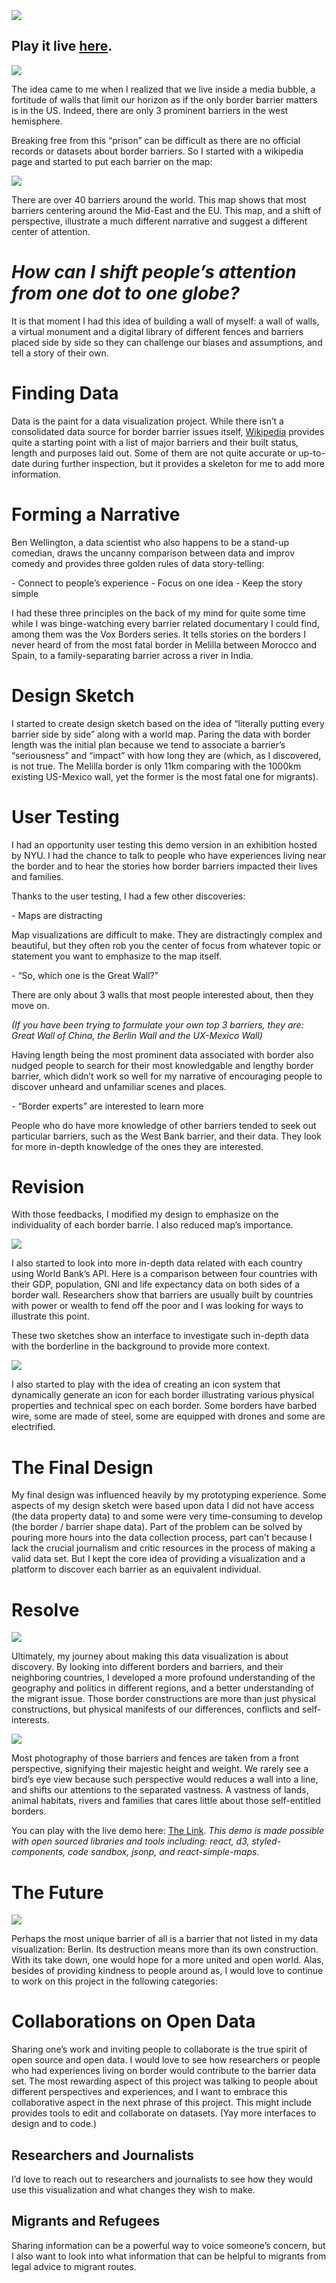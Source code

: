 <!-- ![](https://paper-attachments.dropbox.com/s_D05655C47811550445C848F53FC5B1515762943486940BEB0178134B63D6576E_1567623137996_image.png) -->
<br/>
<br/>
<br/>

<Image src='https://paper-attachments.dropbox.com/s_D05655C47811550445C848F53FC5B1515762943486940BEB0178134B63D6576E_1567623137996_image.png'/>

## Play it live [here](https://f8uke.csb.app/).

<!-- ![front top to bottom:  Mexico-US barrier, Belize–Guatemala, and a proposed Nicaragua–Costa barrier. All three are anti-immigration barriers](https://paper-attachments.dropbox.com/s_D05655C47811550445C848F53FC5B1515762943486940BEB0178134B63D6576E_1567617150673_image.png) -->

<Image src='https://paper-attachments.dropbox.com/s_D05655C47811550445C848F53FC5B1515762943486940BEB0178134B63D6576E_1567617150673_image.png'/>

The idea came to me when I realized that we live inside a media bubble, a fortitude of walls that limit our horizon as if the only border barrier matters is in the US. Indeed, there are only 3 prominent barriers in the west hemisphere.

Breaking free from this “prison” can be difficult as there are no official records or datasets about border barriers. So I started with a wikipedia page and started to put each barrier on the map:

<!-- ![](https://paper-attachments.dropbox.com/s_D05655C47811550445C848F53FC5B1515762943486940BEB0178134B63D6576E_1567625444253_image.png) -->

<Image src='https://paper-attachments.dropbox.com/s_D05655C47811550445C848F53FC5B1515762943486940BEB0178134B63D6576E_1567625444253_image.png'/>

There are over 40 barriers around the world. This map shows that most barriers centering around the Mid-East and the EU. This map, and a shift of perspective, illustrate a much different narrative and suggest a different center of attention.

# _How can I shift people’s attention from one dot to one globe?_

It is that moment I had this idea of building a wall of myself: a wall of walls, a virtual monument and a digital library of different fences and barriers placed side by side so they can challenge our biases and assumptions, and tell a story of their own.

# Finding Data

<!-- ![](https://paper-attachments.dropbox.com/s_D05655C47811550445C848F53FC5B1515762943486940BEB0178134B63D6576E_1567650259003_image.png) -->
<!-- ![](https://paper-attachments.dropbox.com/s_D05655C47811550445C848F53FC5B1515762943486940BEB0178134B63D6576E_1567709187327_image.png) -->

<TwinImages
  left='https://paper-attachments.dropbox.com/s_D05655C47811550445C848F53FC5B1515762943486940BEB0178134B63D6576E_1567650259003_image.png'
  right='https://paper-attachments.dropbox.com/s_D05655C47811550445C848F53FC5B1515762943486940BEB0178134B63D6576E_1567709187327_image.png'
/>

Data is the paint for a data visualization project. While there isn’t a consolidated data source for border barrier issues itself, [Wikipedia](https://en.wikipedia.org/wiki/Border_barrier) provides quite a starting point with a list of major barriers and their built status, length and purposes laid out. Some of them are not quite accurate or up-to-date during further inspection, but it provides a skeleton for me to add more information.

# Forming a Narrative

Ben Wellington, a data scientist who also happens to be a stand-up comedian, draws the uncanny comparison between data and improv comedy and provides three golden rules of data story-telling:

<BulletPoint>
- Connect to people’s experience
</BulletPoint>

<BulletPoint>
- Focus on one idea
</BulletPoint>

<BulletPoint>
- Keep the story simple
</BulletPoint>
  <!-- ![](https://paper-attachments.dropbox.com/s_D05655C47811550445C848F53FC5B1515762943486940BEB0178134B63D6576E_1567650290215_image.png) -->
  <!-- ![](https://paper-attachments.dropbox.com/s_D05655C47811550445C848F53FC5B1515762943486940BEB0178134B63D6576E_1567650309831_image.png) -->

<TwinImages
  left='https://paper-attachments.dropbox.com/s_D05655C47811550445C848F53FC5B1515762943486940BEB0178134B63D6576E_1567650290215_image.png'
  right='https://paper-attachments.dropbox.com/s_D05655C47811550445C848F53FC5B1515762943486940BEB0178134B63D6576E_1567650309831_image.png'
/>

I had these three principles on the back of my mind for quite some time while I was binge-watching every barrier related documentary I could find, among them was the Vox Borders series. It tells stories on the borders I never heard of from the most fatal border in Melilla between Morocco and Spain, to a family-separating barrier across a river in India.

# Design Sketch

I started to create design sketch based on the idea of “literally putting every barrier side by side” along with a world map. Paring the data with border length was the initial plan because we tend to associate a barrier’s “seriousness” and “impact” with how long they are (which, as I discovered, is not true. The Melilla border is only 11km comparing with the 1000km existing US-Mexico wall, yet the former is the most fatal one for migrants).

<!-- ![](https://paper-attachments.dropbox.com/s_D05655C47811550445C848F53FC5B1515762943486940BEB0178134B63D6576E_1567647807173_image.png) -->

<!-- ![](https://paper-attachments.dropbox.com/s_D05655C47811550445C848F53FC5B1515762943486940BEB0178134B63D6576E_1567647807173_image.png) -->

<TwinImages
  left='https://paper-attachments.dropbox.com/s_D05655C47811550445C848F53FC5B1515762943486940BEB0178134B63D6576E_1567647807173_image.png'
  right='https://paper-attachments.dropbox.com/s_D05655C47811550445C848F53FC5B1515762943486940BEB0178134B63D6576E_1567647807173_image.png'
/>

# User Testing

I had an opportunity user testing this demo version in an exhibition hosted by NYU. I had the chance to talk to people who have experiences living near the border and to hear the stories how border barriers impacted their lives and families.

Thanks to the user testing, I had a few other discoveries:

<BulletPoint>
- Maps are distracting
</BulletPoint>

Map visualizations are difficult to make. They are distractingly complex and beautiful, but they often rob you the center of focus from whatever topic or statement you want to emphasize to the map itself.

<BulletPoint>
- “So, which one is the Great Wall?”
</BulletPoint>

There are only about 3 walls that most people interested about, then they move on.

_(If you have been trying to formulate your own top 3 barriers, they are: Great Wall of China, the Berlin Wall and the UX-Mexico Wall)_

Having length being the most prominent data associated with border also nudged people to search for their most knowledgable and lengthy border barrier, which didn’t work so well for my narrative of encouraging people to discover unheard and unfamiliar scenes and places.

<BulletPoint>
- “Border experts” are interested to learn more
</BulletPoint>

People who do have more knowledge of other barriers tended to seek out particular barriers, such as the West Bank barrier, and their data. They look for more in-depth knowledge of the ones they are interested.

# Revision

<!-- ![](https://paper-attachments.dropbox.com/s_D05655C47811550445C848F53FC5B1515762943486940BEB0178134B63D6576E_1567647905216_image.png) -->
<!-- ![](https://paper-attachments.dropbox.com/s_D05655C47811550445C848F53FC5B1515762943486940BEB0178134B63D6576E_1567647912288_image.png) -->

<TwinImages
  left='https://paper-attachments.dropbox.com/s_D05655C47811550445C848F53FC5B1515762943486940BEB0178134B63D6576E_1567647905216_image.png'
  right='https://paper-attachments.dropbox.com/s_D05655C47811550445C848F53FC5B1515762943486940BEB0178134B63D6576E_1567647912288_image.png'
/>

With those feedbacks, I modified my design to emphasize on the individuality of each border barrie. I also reduced map’s importance.

<!-- ![](https://paper-attachments.dropbox.com/s_D05655C47811550445C848F53FC5B1515762943486940BEB0178134B63D6576E_1567647927111_image.png) -->
<Image src='https://paper-attachments.dropbox.com/s_D05655C47811550445C848F53FC5B1515762943486940BEB0178134B63D6576E_1567647927111_image.png'/>

I also started to look into more in-depth data related with each country using World Bank’s API. Here is a comparison between four countries with their GDP, population, GNI and life expectancy data on both sides of a border wall. Researchers show that barriers are usually built by countries with power or wealth to fend off the poor and I was looking for ways to illustrate this point.

<!-- ![](https://paper-attachments.dropbox.com/s_D05655C47811550445C848F53FC5B1515762943486940BEB0178134B63D6576E_1567647964797_image.png) -->
<!-- ![](https://paper-attachments.dropbox.com/s_D05655C47811550445C848F53FC5B1515762943486940BEB0178134B63D6576E_1567647991399_image.png) -->

<TwinImages
left='https://paper-attachments.dropbox.com/s_D05655C47811550445C848F53FC5B1515762943486940BEB0178134B63D6576E_1567647964797_image.png'
right='https://paper-attachments.dropbox.com/s_D05655C47811550445C848F53FC5B1515762943486940BEB0178134B63D6576E_1567647991399_image.png'
/>

These two sketches show an interface to investigate such in-depth data with the borderline in the background to provide more context.

<!-- ![](https://paper-attachments.dropbox.com/s_D05655C47811550445C848F53FC5B1515762943486940BEB0178134B63D6576E_1567710182730_image.png) -->

<!-- ![](https://paper-attachments.dropbox.com/s_D05655C47811550445C848F53FC5B1515762943486940BEB0178134B63D6576E_1567710203019_image.png) -->

<!-- ![](https://paper-attachments.dropbox.com/s_D05655C47811550445C848F53FC5B1515762943486940BEB0178134B63D6576E_1567647897948_image.png) -->

<TwinImages 
  left='https://paper-attachments.dropbox.com/s_D05655C47811550445C848F53FC5B1515762943486940BEB0178134B63D6576E_1567710182730_image.png' 
  right='https://paper-attachments.dropbox.com/s_D05655C47811550445C848F53FC5B1515762943486940BEB0178134B63D6576E_1567710203019_image.png'
/>

<Image src='https://paper-attachments.dropbox.com/s_D05655C47811550445C848F53FC5B1515762943486940BEB0178134B63D6576E_1567647897948_image.png'/>

I also started to play with the idea of creating an icon system that dynamically generate an icon for each border illustrating various physical properties and technical spec on each border. Some borders have barbed wire, some are made of steel, some are equipped with drones and some are electrified.

# The Final Design

<!-- ![](https://paper-attachments.dropbox.com/s_D05655C47811550445C848F53FC5B1515762943486940BEB0178134B63D6576E_1567656072915_image.png) -->

<!-- ![](https://paper-attachments.dropbox.com/s_D05655C47811550445C848F53FC5B1515762943486940BEB0178134B63D6576E_1567647863879_image.png) -->

<TwinImages
  left='https://paper-attachments.dropbox.com/s_D05655C47811550445C848F53FC5B1515762943486940BEB0178134B63D6576E_1567656072915_image.png'
  right='https://paper-attachments.dropbox.com/s_D05655C47811550445C848F53FC5B1515762943486940BEB0178134B63D6576E_1567647863879_image.png'
/>

My final design was influenced heavily by my prototyping experience. Some aspects of my design sketch were based upon data I did not have access (the data property data) to and some were very time-consuming to develop (the border / barrier shape data). Part of the problem can be solved by pouring more hours into the data collection process, part can’t because I lack the crucial journalism and critic resources in the process of making a valid data set. But I kept the core idea of providing a visualization and a platform to discover each barrier as an equivalent individual.

# Resolve

<!-- ![](https://paper-attachments.dropbox.com/s_D05655C47811550445C848F53FC5B1515762943486940BEB0178134B63D6576E_1567716870306_image.png) -->

<Image src='https://paper-attachments.dropbox.com/s_D05655C47811550445C848F53FC5B1515762943486940BEB0178134B63D6576E_1567716870306_image.png'/>

Ultimately, my journey about making this data visualization is about discovery. By looking into different borders and barriers, and their neighboring countries, I developed a more profound understanding of the geography and politics in different regions, and a better understanding of the migrant issue. Those border constructions are more than just physical constructions, but physical manifests of our differences, conflicts and self-interests.

<!-- ![](https://paper-attachments.dropbox.com/s_D05655C47811550445C848F53FC5B1515762943486940BEB0178134B63D6576E_1567716772990_image.png) -->

<Image src='https://paper-attachments.dropbox.com/s_D05655C47811550445C848F53FC5B1515762943486940BEB0178134B63D6576E_1567716772990_image.png'/>

Most photography of those barriers and fences are taken from a front perspective, signifying their majestic height and weight. We rarely see a bird’s eye view because such perspective would reduces a wall into a line, and shifts our attentions to the separated vastness. A vastness of lands, animal habitats, rivers and families that cares little about those self-entitled borders.

You can play with the live demo here: [The Link](https://f8uke.csb.app/).
_This demo is made possible with open sourced libraries and tools including: react, d3, styled-components, code sandbox, jsonp, and react-simple-maps._

# The Future

<!-- ![](https://paper-attachments.dropbox.com/s_D05655C47811550445C848F53FC5B1515762943486940BEB0178134B63D6576E_1567710508106_image.png) -->

<Image src='https://paper-attachments.dropbox.com/s_D05655C47811550445C848F53FC5B1515762943486940BEB0178134B63D6576E_1567710508106_image.png'/>

Perhaps the most unique barrier of all is a barrier that not listed in my data visualization: Berlin. Its destruction means more than its own construction. With its take down, one would hope for a more united and open world. Alas, besides of providing kindness to people around as, I would love to continue to work on this project in the following categories:

# Collaborations on Open Data

Sharing one’s work and inviting people to collaborate is the true spirit of open source and open data. I would love to see how researchers or people who had experiences living on border would contribute to the barrier data set. The most rewarding aspect of this project was talking to people about different perspectives and experiences, and I want to embrace this collaborative aspect in the next phrase of this project. This might include provides tools to edit and collaborate on datasets. (Yay more interfaces to design and to code.)

## Researchers and Journalists

I’d love to reach out to researchers and journalists to see how they would use this visualization and what changes they wish to make.

## Migrants and Refugees

Sharing information can be a powerful way to voice someone’s concern, but I also want to look into what information that can be helpful to migrants from legal advice to migrant routes.

